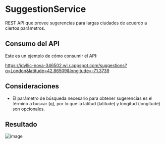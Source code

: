 # SuggestionService

REST API que provee sugerencias para largas ciudades de acuerdo a ciertos parámetros.

## Consumo del API

Este es un ejemplo de cómo consumir el API:

https://idyllic-nova-346502.wl.r.appspot.com/suggestions?q=London&latitude=42.86509&longitude=-71.3739

## Consideraciones

- El parámetro de búsqueda necesario para obtener sugerencias es el término a buscar (q), por lo que la latitud (latitude) y longitud (longitude) son opcionales.

## Resultado

![image](https://user-images.githubusercontent.com/46584463/162331122-4413c6e9-069c-48b9-9a76-48e18ca7ce41.png)
